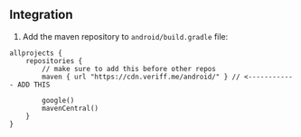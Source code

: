 ## Integration

1. Add the maven repository to `android/build.gradle` file:

```
allprojects {
    repositories {
		// make sure to add this before other repos
		maven { url "https://cdn.veriff.me/android/" } // <------------ ADD THIS

        google()
        mavenCentral()
    }
}


```
